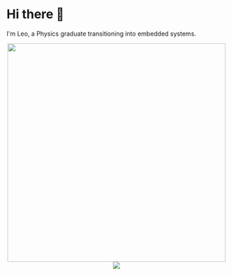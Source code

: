 # Hi there 👋

I'm Leo, a Physics graduate transitioning into embedded systems.

<p align="center">
  <img width="500px" src="https://github-readme-stats.vercel.app/api?username=leoyehx&show_icons=true&theme=nightowl" />
  <img src="https://github-readme-stats.vercel.app/api/wakatime?username=leoyehx\&layout=compact&theme=nightowl" />
</p>

<!--
**leoyehx/leoyehx** is a ✨ _special_ ✨ repository because its `README.md` (this file) appears on your GitHub profile.

Here are some ideas to get you started:

- 🔭 I’m currently working on ...
- 🌱 I’m currently learning ...
- 👯 I’m looking to collaborate on ...
- 🤔 I’m looking for help with ...
- 💬 Ask me about ...
- 📫 How to reach me: ...
- 😄 Pronouns: ...
- ⚡ Fun fact: ...
-->
